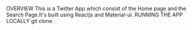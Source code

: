 OVERVIEW
This is a Twitter App which consist of the Home page and the Search Page.It's built using Reactjs and Material-ui.
RUNNING THE APP LOCALLY
git clone 
